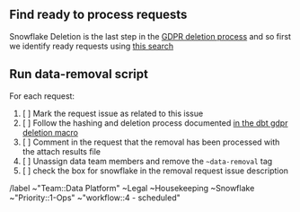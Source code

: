 ## Find ready to process requests
Snowflake Deletion is the last step in the [GDPR deletion process](https://gitlab.com/gitlab-com/gdpr-request/-/blob/master/.gitlab/issue_templates/deletion_meta_issue.md) and so first we identify ready requests using [this search](https://gitlab.com/gitlab-com/gdpr-request/-/issues?scope=all&utf8=%E2%9C%93&state=opened&label_name[]=data-removal&not[label_name][]=GitLab-removal)

## Run data-removal script

For each request:
1. [ ] Mark the request issue as related to this issue
1. [ ] Follow the hashing and deletion process documented [in the dbt gdpr deletion macro](https://dbt.gitlabdata.com/#!/macro/macro.gitlab_snowflake.gdpr_delete)
1. [ ] Comment in the request that the removal has been processed with the attach results file
1. [ ] Unassign data team members and remove the `~data-removal` tag
1. [ ] check the box for snowflake in the removal request issue description


/label ~"Team::Data Platform" ~Legal ~Housekeeping ~Snowflake ~"Priority::1-Ops" ~"workflow::4 - scheduled" 
